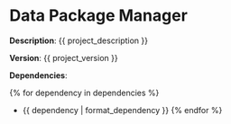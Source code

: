 # Data Package Manager

**Description**: {{ project_description }}

**Version**: {{ project_version }}

**Dependencies**:

{% for dependency in dependencies %}
- {{ dependency | format_dependency }}
{% endfor %}
